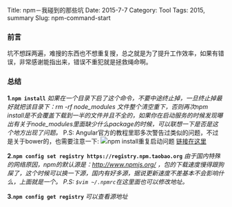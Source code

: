 Title: npm－我碰到的那些坑
Date: 2015-7-7
Category: Tool
Tags: 2015, summary
Slug: npm-command-start

### 前言
坑不想踩两遍，难搜的东西也不想重复搜，总之就是为了提升工作效率，如果有错误，非常感谢能指出来，错误不重犯就是拯救绳命啊。

### 总结
**1.`npm install`**
*如果在一个目录下启了这个命令，不要中途终止掉，一旦终止掉最好就把该目录下：rm -rf node_modules 文件整个清空重下，否则再次npm install是不会覆盖下载到一半的文件并且不全的，如果你在启动服务的时候发现曝出有关于node_modules里面缺少什么package的时候，可以联想一下是否是这个地方出现了问题。*
P.S: Angular官方的教程里耶多次警告过类似的问题，不过是关于bower的，也需要注意一下:
![npm install重复启动问题](http://7xja3v.com1.z0.glb.clouddn.com/npm1.png)
[链接在这里](https://docs.angularjs.org/tutorial/step_11)

**2.`npm config set registry https://registry.npm.taobao.org`**
*由于国内特殊的网络原因，npm的默认源是：http://www.npmjs.org/ ，包的下载速度慢得跟狗屎了，这个时候可以换一下源，国内有好多源，据说更新速度不差基本不会影响什么，上面就是一个。
P.S: `$vim ~/.npmrc`在这里面也可以修改地址。*

**3.`npm config get registry`**
*可以查看源地址*
